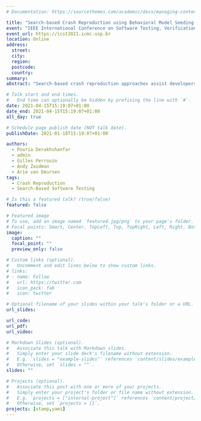 ```yaml
---
# Documentation: https://sourcethemes.com/academic/docs/managing-content/

title: "Search-based Crash Reproduction using Behavioral Model Seeding (journal first)"
event: "IEEE International Conference on Software Testing, Verification and Validation 2021"
event_url: https://icst2021.icmc.usp.br
location: Online
address:
  street:
  city:
  region:
  postcode:
  country:
summary:
abstract: "Search-based crash reproduction approaches assist developers during debugging by generating a test case, which reproduces a crash given its stack trace. One of the fundamental steps of this approach is creating objects needed to trigger the crash. One way to overcome this limitation is seeding: using information about the application during the search process. With seeding, existing classes usages participate in the search process to produce realistic sequences of method calls, which create the required objects. In this study, we introduce behavioural model seeding: a new seeding method that learns class usages from both the system under test and existing test cases. We synthesize learned usages in a behavioural model (state machine). Then, this model serves to guide the evolutionary process. To assess behavioural model seeding, we evaluate it against test seeding (the state-of-the-art technique for seeding realistic objects used in unit test generation) and no seeding (without seeding any class usage). For this evaluation, we use a benchmark of 122 hard-to-reproduce crashes stemming from six open-source projects. Our results indicate that model seeding outperforms other seeding approaches in all aspects: crash reproduction effectiveness, efficiency, and search process initialization rate. Model seeding increases the number of reproduced crashes by 7% and 6% compared to no seeding and test seeding, respectively. We manually investigate the improvements and outline three factors: dissimilarity between call sequences when sampling them from behaviour models, learning behavioural models from multiple information sources, and prioritizing classes to use for seeding.  We make the following contributions: (i) we provide an evaluation of test seeding techniques applied to search-based crash reproduction, (ii) we design a novel behavioural model seeding strategy applied to search-based crash reproduction, (iii) we offer an open-source implementation of test seeding and model seeding strategies in the Botsing framework (https://github.com/STAMP-project/botsing), and (iv) we further discuss our model-seeding improvements in our replication package (https://doi.org/10.5281/zenodo.3673916). Our article is available open access (https://doi.org/10.1002/stvr.1733)."

# Talk start and end times.
#   End time can optionally be hidden by prefixing the line with `#`.
date: 2021-04-15T15:19:07+01:00
date_end: 2021-04-15T15:19:07+01:00
all_day: true

# Schedule page publish date (NOT talk date).
publishDate: 2021-01-18T15:19:07+01:00

authors:
  - Pouria Derakhshanfar
  - admin
  - Gilles Perrouin
  - Andy Zaidman
  - Arie van Deursen
tags:
  - Crash Reproduction
  - Search-Based Software Testing

# Is this a featured talk? (true/false)
featured: false

# Featured image
# To use, add an image named `featured.jpg/png` to your page's folder.
# Focal points: Smart, Center, TopLeft, Top, TopRight, Left, Right, BottomLeft, Bottom, BottomRight.
image:
  caption: ""
  focal_point: ""
  preview_only: false

# Custom links (optional).
#   Uncomment and edit lines below to show custom links.
# links:
# - name: Follow
#   url: https://twitter.com
#   icon_pack: fab
#   icon: twitter

# Optional filename of your slides within your talk's folder or a URL.
url_slides:

url_code:
url_pdf:
url_video:

# Markdown Slides (optional).
#   Associate this talk with Markdown slides.
#   Simply enter your slide deck's filename without extension.
#   E.g. `slides = "example-slides"` references `content/slides/example-slides.md`.
#   Otherwise, set `slides = ""`.
slides: ""

# Projects (optional).
#   Associate this post with one or more of your projects.
#   Simply enter your project's folder or file name without extension.
#   E.g. `projects = ["internal-project"]` references `content/project/deep-learning/index.md`.
#   Otherwise, set `projects = []`.
projects: [stamp,yami]
---
```

